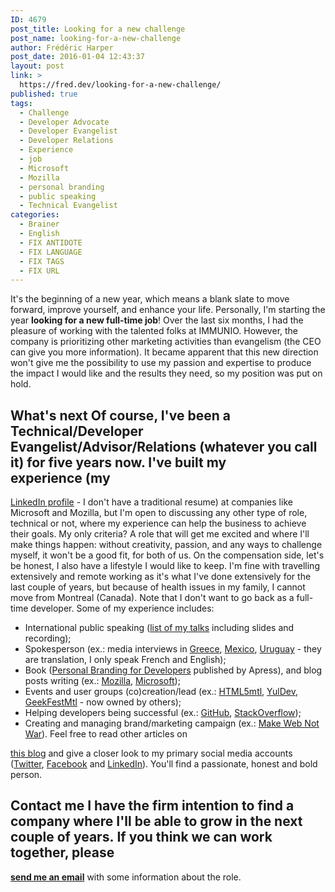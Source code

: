 ```yaml
---
ID: 4679
post_title: Looking for a new challenge
post_name: looking-for-a-new-challenge
author: Frédéric Harper
post_date: 2016-01-04 12:43:37
layout: post
link: >
  https://fred.dev/looking-for-a-new-challenge/
published: true
tags:
  - Challenge
  - Developer Advocate
  - Developer Evangelist
  - Developer Relations
  - Experience
  - job
  - Microsoft
  - Mozilla
  - personal branding
  - public speaking
  - Technical Evangelist
categories:
  - Brainer
  - English
  - FIX ANTIDOTE
  - FIX LANGUAGE
  - FIX TAGS
  - FIX URL
---
```

It's the beginning of a new year, which means a blank slate to move forward, improve yourself, and enhance your life. Personally, I'm starting the year **looking for a new full-time job**! Over the last six months, I had the pleasure of working with the talented folks at IMMUNIO. However, the company is prioritizing other marketing activities than evangelism (the CEO can give you more information). It became apparent that this new direction won't give me the possibility to use my passion and expertise to produce the impact I would like and the results they need, so my position was put on hold. 
## What's next Of course, I've been a Technical/Developer Evangelist/Advisor/Relations (whatever you call it) for five years now. I've built my experience (my 

[LinkedIn profile][1] - I don't have a traditional resume) at companies like Microsoft and Mozilla, but I'm open to discussing any other type of role, technical or not, where my experience can help the business to achieve their goals. My only criteria? A role that will get me excited and where I'll make things happen: without creativity, passion, and any ways to challenge myself, it won't be a good fit, for both of us. On the compensation side, let's be honest, I also have a lifestyle I would like to keep. I'm fine with travelling extensively and remote working as it's what I've done extensively for the last couple of years, but because of health issues in my family, I cannot move from Montreal (Canada). Note that I don't want to go back as a full-time developer. Some of my experience includes: 
*   International public speaking ([list of my talks][2] including slides and recording);
*   Spokesperson (ex.: media interviews in [Greece][3], [Mexico][4], [Uruguay][5] - they are translation, I only speak French and English);
*   Book ([Personal Branding for Developers][6] published by Apress), and blog posts writing (ex.: [Mozilla][7], [Microsoft][8]);
*   Events and user groups (co)creation/lead (ex.: [HTML5mtl][9], [YulDev][10], [GeekFestMtl][11] - now owned by others);
*   Helping developers being successful (ex.: [GitHub][12], [StackOverflow][13]);
*   Creating and managing brand/marketing campaign (ex.: [Make Web Not War][14]). Feel free to read other articles on 

[this blog][15] and give a closer look to my primary social media accounts ([Twitter][16], [Facebook][17] and [LinkedIn][1]). You'll find a passionate, honest and bold person. 
## Contact me I have the firm intention to find a company where I'll be able to grow in the next couple of years. If you think we can work together, please 

**[send me an email][18]** with some information about the role.

 [1]: https://www.linkedin.com/in/fredericharper
 [2]: http://fred.dev/speaking/
 [3]: https://www.inewsgr.com/101/parousiasi-firefox-app.htm
 [4]: https://www.excelsior.com.mx/hacker/2014/09/05/980129
 [5]: https://www.cromo.com.uy/cuando-sea-grande-quiero-ser-tecnoevangelista-n582026
 [6]: https://www.apress.com/9781484200025
 [7]: https://hacks.mozilla.org/
 [8]: https://blogs.msdn.com/b/cdndevs/
 [9]: https://www.meetup.com/HTML5mtl/
 [10]: https://www.meetup.com/yuldev/
 [11]: https://geekfestmtl.com/fr/
 [12]: https://github.com/fharper
 [13]: https://stackoverflow.com/users/895232/fharper
 [14]: https://web.archive.org/web/20130628080719/http://www.webnotwar.ca/
 [15]: http://fred.dev
 [16]: https://twitter.com/fharper
 [17]: https://www.facebook.com/fharper
 [18]: mailto:fharper@oocz.net